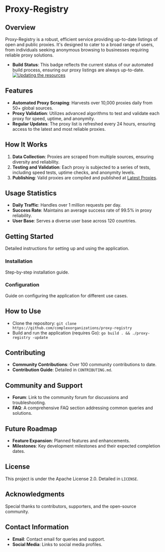 # Proxy-Registry

## Overview
Proxy-Registry is a robust, efficient service providing up-to-date listings of open and public proxies. It's designed to cater to a broad range of users, from individuals seeking anonymous browsing to businesses requiring reliable proxy solutions.

- **Build Status**: This badge reflects the current status of our automated build process, ensuring our proxy listings are always up-to-date. [![Updating the resources](https://github.com/complexorganizations/proxy-registry/actions/workflows/auto-update-repo.yml/badge.svg)](https://github.com/complexorganizations/proxy-registry/actions/workflows/auto-update-repo.yml)

## Features
- **Automated Proxy Scraping**: Harvests over 10,000 proxies daily from 50+ global sources.
- **Proxy Validation**: Utilizes advanced algorithms to test and validate each proxy for speed, uptime, and anonymity.
- **Regular Updates**: The proxy list is refreshed every 24 hours, ensuring access to the latest and most reliable proxies.

## How It Works
1. **Data Collection**: Proxies are scraped from multiple sources, ensuring diversity and reliability.
2. **Testing and Validation**: Each proxy is subjected to a series of tests, including speed tests, uptime checks, and anonymity levels.
3. **Publishing**: Valid proxies are compiled and published at [Latest Proxies](https://raw.githubusercontent.com/complexorganizations/proxy-registry/main/assets/hosts).

## Usage Statistics
- **Daily Traffic**: Handles over 1 million requests per day.
- **Success Rate**: Maintains an average success rate of 99.5% in proxy reliability.
- **User Base**: Serves a diverse user base across 120 countries.

## Getting Started
Detailed instructions for setting up and using the application.

### Installation
Step-by-step installation guide.

### Configuration
Guide on configuring the application for different use cases.

## How to Use
- Clone the repository: `git clone https://github.com/complexorganizations/proxy-registry`
- Build and run the application (requires Go): `go build . && ./proxy-registry -update`

## Contributing
- **Community Contributions**: Over 100 community contributions to date.
- **Contribution Guide**: Detailed in `CONTRIBUTING.md`.

## Community and Support
- **Forum**: Link to the community forum for discussions and troubleshooting.
- **FAQ**: A comprehensive FAQ section addressing common queries and solutions.

## Future Roadmap
- **Feature Expansion**: Planned features and enhancements.
- **Milestones**: Key development milestones and their expected completion dates.

## License
This project is under the Apache License 2.0. Detailed in `LICENSE`.

## Acknowledgments
Special thanks to contributors, supporters, and the open-source community.

## Contact Information
- **Email**: Contact email for queries and support.
- **Social Media**: Links to social media profiles.
